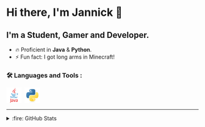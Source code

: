 # Hi there, I'm Jannick 👋 

## I'm a Student, Gamer and Developer.
- 🔥 Proficient in **Java** & **Python**.
- ⚡ Fun fact: I got long arms in Minecraft!

### :hammer_and_wrench: Languages and Tools :
<div>
  <img src="https://github.com/devicons/devicon/blob/master/icons/java/java-original-wordmark.svg" title="Java" alt="Java" width="40" height="40"/>&nbsp;
  <img src="https://github.com/devicons/devicon/blob/master/icons/python/python-original.svg" title="Python" alt="Python" width="40" height="40"/>&nbsp;
</div>

---

<details>
  <summary>:fire: GitHub Stats</summary>


[![GitHub Streak](http://github-readme-streak-stats.herokuapp.com?user=Jannick05&theme=dark&background=000000)](https://git.io/streak-stats)

[![Top Langs](https://github-readme-stats.vercel.app/api/top-langs/?username=Jannick05&layout=compact&theme=vision-friendly-dark)](https://github.com/anuraghazra/github-readme-stats)

</details>
